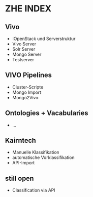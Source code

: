 # ZHE INDEX

## Vivo  
- IOpenStack und Serverstruktur
- Vivo Server
- Solr Server
- Mongo Server
- Testserver

## VIVO Pipelines  
- Cluster-Scripte
- Mongo Import
- Mongo2Vivo

## Ontologies + Vacabularies
- ...

## Kairntech
- Manuelle Klassifikation
- automatische Vorklassifikation
- API-Import

## still open
- Classification via API
